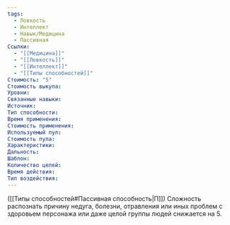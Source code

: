 ```yaml
---
tags:
  - Ловкость
  - Интеллект
  - Навык/Медицина
  - Пассивная
Ссылки:
  - "[[Медицина]]"
  - "[[Ловкость]]"
  - "[[Интеллект]]"
  - "[[Типы способностей]]"
Стоимость: "5"
Стоимость выкупа:
Уровни:
Связанные навыки:
Источник:
Тип способности:
Время применения:
Стоимость применения:
Используемый пул:
Стоимость пула:
Характеристики:
Дальность:
Шаблон:
Количество целей:
Время действия:
Тип воздействия:
---
```

([[Типы способностей#Пассивная способность|П]]) Сложность распознать причину недуга, болезни, отравления или иных проблем с здоровьем персонажа или даже целой группы людей снижается на 5. 
